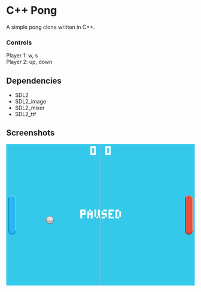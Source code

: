 # C++ Pong
A simple pong clone written in C++.

### Controls
Player 1: w, s  
Player 2: up, down

## Dependencies
- SDL2
- SDL2_image
- SDL2_mixer
- SDL2_ttf

## Screenshots
![CPPong](demo.gif)
